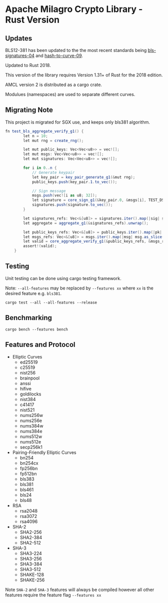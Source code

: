 # Apache Milagro Crypto Library - Rust Version

## Updates

BLS12-381 has been updated to the the most recent standards being [bls-signatures-04](https://tools.ietf.org/html/draft-irtf-cfrg-bls-signature-04) and [hash-to-curve-09](https://tools.ietf.org/html/draft-irtf-cfrg-hash-to-curve-09).

Updated to Rust 2018.

This version of the library requires Version 1.31+ of Rust for the 2018 edition.

AMCL version 2 is distributed as a cargo crate.

Modulues (namespaces) are used to separate different curves.

## Migrating Note

This project is migrated for SGX use, and keeps only bls381 algorithm.

```C#
fn test_bls_aggregate_verify_g1() {
        let n = 10;
        let mut rng = create_rng();

        let mut public_keys: Vec<Vec<u8>> = vec![];
        let mut msgs: Vec<Vec<u8>> = vec![];
        let mut signatures: Vec<Vec<u8>> = vec![];

        for i in 0..n {
            // Generate keypair
            let key_pair = key_pair_generate_g1(&mut rng);
            public_keys.push(key_pair.1.to_vec());

            // Sign message
            msgs.push(vec![i as u8; 32]);
            let signature = core_sign_g1(&key_pair.0, &msgs[i], TEST_DST).unwrap();
            signatures.push(signature.to_vec());
        }

        let signatures_refs: Vec<&[u8]> = signatures.iter().map(|sig| sig.as_slice()).collect();
        let aggregate = aggregate_g1(&signatures_refs).unwrap();

        let public_keys_refs: Vec<&[u8]> = public_keys.iter().map(|pk| pk.as_slice()).collect();
        let msgs_refs: Vec<&[u8]> = msgs.iter().map(|msg| msg.as_slice()).collect();
        let valid = core_aggregate_verify_g1(&public_keys_refs, &msgs_refs, &aggregate, TEST_DST);
        assert!(valid);
    }
```


## Testing

Unit testing can be done using cargo testing framework.

Note: `--all-features` may be replaced by `--features xx` where `xx` is
the desired feature e.g. `bls381`.

```
cargo test --all --all-features --release
```

## Benchmarking

```
cargo bench --features bench
```

## Features and Protocol

* Elliptic Curves
  * ed25519
  * c25519
  * nist256
  * brainpool
  * anssi
  * hifive
  * goldilocks
  * nist384
  * c41417
  * nist521
  * nums256w
  * nums256e
  * nums384w
  * nums384e
  * nums512w
  * nums512e
  * secp256k1
* Pairing-Friendly Elliptic Curves
  * bn254
  * bn254cx
  * fp256bn
  * fp512bn
  * bls383
  * bls381
  * bls461
  * bls24
  * bls48
* RSA
  * rsa2048
  * rsa3072
  * rsa4096
* SHA-2
  * SHA2-256
  * SHA2-384
  * SHA2-512
* SHA-3
  * SHA3-224
  * SHA3-256
  * SHA3-384
  * SHA3-512
  * SHAKE-128
  * SHAKE-256

Note `SHA-2` and `SHA-3` features will always be compiled however all other features require
the feature flag `--features xx`
